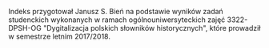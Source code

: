Indeks przygotował Janusz S. Bień na podstawie wyników zadań
studenckich wykonanych w ramach ogólnouniwersyteckich zajęć
3322-DPSH-OG "Dygitalizacja polskich słowników historycznych", które
prowadził w semestrze letnim 2017/2018.
